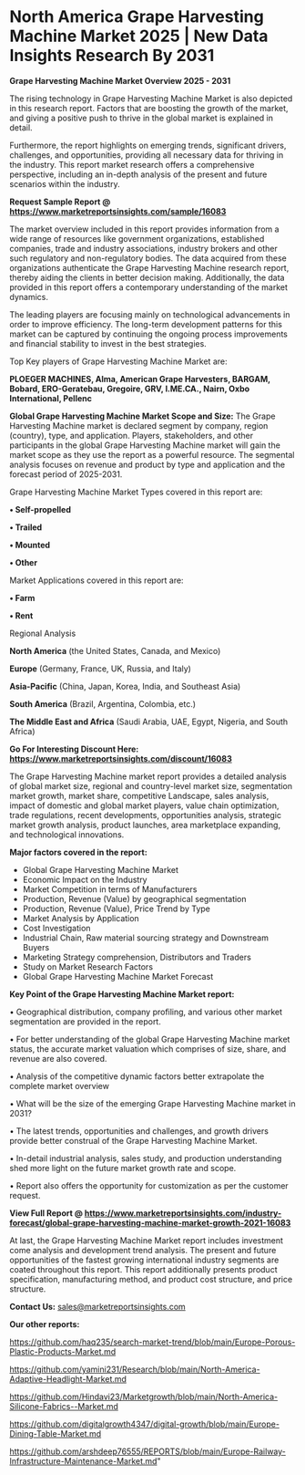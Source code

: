# North America Grape Harvesting Machine Market 2025 | New Data Insights Research By 2031

<Strong> Grape Harvesting Machine Market Overview 2025 - 2031</strong>

The rising technology in Grape Harvesting Machine Market is also depicted in this research report. Factors that are boosting the growth of the market, and giving a positive push to thrive in the global market is explained in detail.

Furthermore, the report highlights on emerging trends, significant drivers, challenges, and opportunities, providing all necessary data for thriving in the industry. This report market research offers a comprehensive perspective, including an in-depth analysis of the present and future scenarios within the industry.

<strong>Request Sample Report @ <a href=https://www.marketreportsinsights.com/sample/16083>https://www.marketreportsinsights.com/sample/16083</a></strong>

The market overview included in this report provides information from a wide range of resources like government organizations, established companies, trade and industry associations, industry brokers and other such regulatory and non-regulatory bodies. The data acquired from these organizations authenticate the Grape Harvesting Machine research report, thereby aiding the clients in better decision making. Additionally, the data provided in this report offers a contemporary understanding of the market dynamics.

The leading players are focusing mainly on technological advancements in order to improve efficiency. The long-term development patterns for this market can be captured by continuing the ongoing process improvements and financial stability to invest in the best strategies.

Top Key players of Grape Harvesting Machine Market are:

<strong>PLOEGER MACHINES, Alma, American Grape Harvesters, BARGAM, Bobard, ERO-Geratebau, Gregoire, GRV, I.ME.CA., Nairn, Oxbo International, Pellenc</strong>

<strong><b>Global Grape Harvesting Machine Market Scope and Size:</b></strong>
The Grape Harvesting Machine market is declared segment by company, region (country), type, and application. Players, stakeholders, and other participants in the global Grape Harvesting Machine market will gain the market scope as they use the report as a powerful resource. The segmental analysis focuses on revenue and product by type and application and the forecast period of 2025-2031.

Grape Harvesting Machine Market Types covered in this report are:

<strong>• Self-propelled

• Trailed

• Mounted

• Other</strong>

Market Applications covered in this report are:

<strong>• Farm

• Rent</strong> 

Regional Analysis

<strong>North America</strong> (the United States, Canada, and Mexico)

<strong>Europe</strong> (Germany, France, UK, Russia, and Italy)

<strong>Asia-Pacific</strong> (China, Japan, Korea, India, and Southeast Asia)

<strong>South America</strong> (Brazil, Argentina, Colombia, etc.)

<strong>The Middle East and Africa</strong> (Saudi Arabia, UAE, Egypt, Nigeria, and South Africa)

<strong>Go For Interesting Discount Here: <a href=https://www.marketreportsinsights.com/discount/16083>https://www.marketreportsinsights.com/discount/16083</a></strong>

The Grape Harvesting Machine market report provides a detailed analysis of global market size, regional and country-level market size, segmentation market growth, market share, competitive Landscape, sales analysis, impact of domestic and global market players, value chain optimization, trade regulations, recent developments, opportunities analysis, strategic market growth analysis, product launches, area marketplace expanding, and technological innovations.

<strong><b>Major factors covered in the report:</b></strong>
<ul>
  <li>Global Grape Harvesting Machine Market </li>
  <li>Economic Impact on the Industry</li>
  <li>Market Competition in terms of Manufacturers</li>
  <li>Production, Revenue (Value) by geographical segmentation</li>
  <li>Production, Revenue (Value), Price Trend by Type</li>
  <li>Market Analysis by Application</li>
  <li>Cost Investigation</li>
  <li>Industrial Chain, Raw material sourcing strategy and Downstream Buyers</li>
  <li>Marketing Strategy comprehension, Distributors and Traders</li>
  <li>Study on Market Research Factors</li>
  <li>Global Grape Harvesting Machine Market Forecast</li>
</ul>

<strong><b>Key Point of the Grape Harvesting Machine Market report:</b></strong>

• Geographical distribution, company profiling, and various other market segmentation are provided in the report.

• For better understanding of the global Grape Harvesting Machine market status, the accurate market valuation which comprises of size, share, and revenue are also covered.

• Analysis of the competitive dynamic factors better extrapolate the complete market overview

• What will be the size of the emerging Grape Harvesting Machine market in 2031?

• The latest trends, opportunities and challenges, and growth drivers provide better construal of the Grape Harvesting Machine Market.

• In-detail industrial analysis, sales study, and production understanding shed more light on the future market growth rate and scope.

• Report also offers the opportunity for customization as per the customer request.

<strong><b>View Full Report @ <a href=https://www.marketreportsinsights.com/industry-forecast/global-grape-harvesting-machine-market-growth-2021-16083>https://www.marketreportsinsights.com/industry-forecast/global-grape-harvesting-machine-market-growth-2021-16083</a></b></strong>


At last, the Grape Harvesting Machine Market report includes investment come analysis and development trend analysis. The present and future opportunities of the fastest growing international industry segments are coated throughout this report. This report additionally presents product specification, manufacturing method, and product cost structure, and price structure.

<strong>Contact Us:</strong>
sales@marketreportsinsights.com

<strong>Our other reports:</strong>

<a href=https://github.com/haq235/search-market-trend/blob/main/Europe-Porous-Plastic-Products-Market.md>https://github.com/haq235/search-market-trend/blob/main/Europe-Porous-Plastic-Products-Market.md</a>

<a href=https://github.com/yamini231/Research/blob/main/North-America-Adaptive-Headlight-Market.md>https://github.com/yamini231/Research/blob/main/North-America-Adaptive-Headlight-Market.md</a>

<a href=https://github.com/Hindavi23/Marketgrowth/blob/main/North-America-Silicone-Fabrics--Market.md>https://github.com/Hindavi23/Marketgrowth/blob/main/North-America-Silicone-Fabrics--Market.md</a>

<a href=https://github.com/digitalgrowth4347/digital-growth/blob/main/Europe-Dining-Table-Market.md>https://github.com/digitalgrowth4347/digital-growth/blob/main/Europe-Dining-Table-Market.md</a>

<a href=https://github.com/arshdeep76555/REPORTS/blob/main/Europe-Railway-Infrastructure-Maintenance-Market.md>https://github.com/arshdeep76555/REPORTS/blob/main/Europe-Railway-Infrastructure-Maintenance-Market.md</a>"
